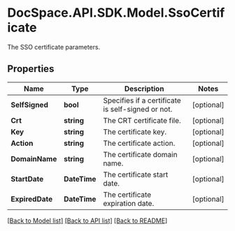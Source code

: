 # DocSpace.API.SDK.Model.SsoCertificate
The SSO certificate parameters.

## Properties

Name | Type | Description | Notes
------------ | ------------- | ------------- | -------------
**SelfSigned** | **bool** | Specifies if a certificate is self-signed or not. | [optional] 
**Crt** | **string** | The CRT certificate file. | [optional] 
**Key** | **string** | The certificate key. | [optional] 
**Action** | **string** | The certificate action. | [optional] 
**DomainName** | **string** | The certificate domain name. | [optional] 
**StartDate** | **DateTime** | The certificate start date. | [optional] 
**ExpiredDate** | **DateTime** | The certificate expiration date. | [optional] 

[[Back to Model list]](../README.md#documentation-for-models) [[Back to API list]](../README.md#documentation-for-api-endpoints) [[Back to README]](../README.md)

